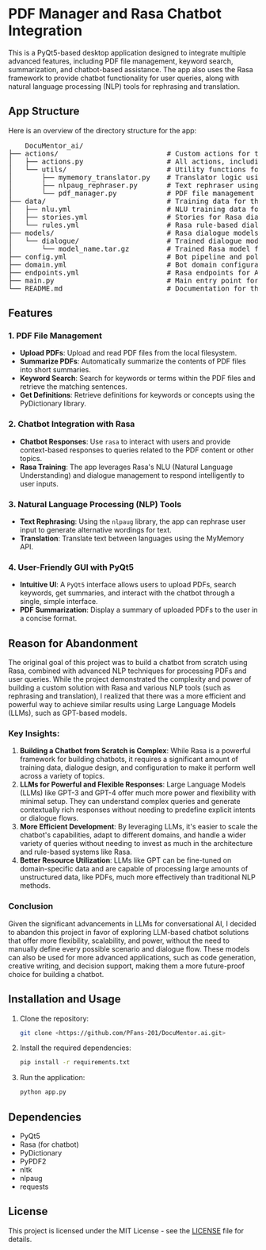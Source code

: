 # PDF Manager and Rasa Chatbot Integration

This is a PyQt5-based desktop application designed to integrate multiple advanced features, including PDF file management, keyword search, summarization, and chatbot-based assistance. The app also uses the Rasa framework to provide chatbot functionality for user queries, along with natural language processing (NLP) tools for rephrasing and translation.

## App Structure

Here is an overview of the directory structure for the app:

<pre>
    DocuMentor_ai/
├── actions/                          # Custom actions for the chatbot
│   ├── actions.py                    # All actions, including Translate, Rephrase, SummarizePDF, etc.
│   └── utils/                        # Utility functions for actions
│       ├── mymemory_translator.py    # Translator logic using MyMemory API
│       ├── nlpaug_rephraser.py       # Text rephraser using NLP-Augment
│       └── pdf_manager.py            # PDF file management logic
├── data/                             # Training data for the Rasa chatbot
│   ├── nlu.yml                       # NLU training data for Rasa chatbot
│   ├── stories.yml                   # Stories for Rasa dialogue management
│   └── rules.yml                     # Rasa rule-based dialogue handling
├── models/                           # Rasa dialogue models (trained models)
│   └── dialogue/                     # Trained dialogue models
│       └── model_name.tar.gz         # Trained Rasa model file
├── config.yml                        # Bot pipeline and policies configuration
├── domain.yml                        # Bot domain configuration
├── endpoints.yml                     # Rasa endpoints for API interaction
├── main.py                           # Main entry point for running the app
└── README.md                         # Documentation for the project
</pre>

## Features

### 1. **PDF File Management**
- **Upload PDFs**: Upload and read PDF files from the local filesystem.
- **Summarize PDFs**: Automatically summarize the contents of PDF files into short summaries.
- **Keyword Search**: Search for keywords or terms within the PDF files and retrieve the matching sentences.
- **Get Definitions**: Retrieve definitions for keywords or concepts using the PyDictionary library.

### 2. **Chatbot Integration with Rasa**
- **Chatbot Responses**: Use `rasa` to interact with users and provide context-based responses to queries related to the PDF content or other topics.
- **Rasa Training**: The app leverages Rasa's NLU (Natural Language Understanding) and dialogue management to respond intelligently to user inputs.

### 3. **Natural Language Processing (NLP) Tools**
- **Text Rephrasing**: Using the `nlpaug` library, the app can rephrase user input to generate alternative wordings for text.
- **Translation**: Translate text between languages using the MyMemory API.

### 4. **User-Friendly GUI with PyQt5**
- **Intuitive UI**: A `PyQt5` interface allows users to upload PDFs, search keywords, get summaries, and interact with the chatbot through a single, simple interface.
- **PDF Summarization**: Display a summary of uploaded PDFs to the user in a concise format.

## Reason for Abandonment

The original goal of this project was to build a chatbot from scratch using Rasa, combined with advanced NLP techniques for processing PDFs and user queries. While the project demonstrated the complexity and power of building a custom solution with Rasa and various NLP tools (such as rephrasing and translation), I realized that there was a more efficient and powerful way to achieve similar results using Large Language Models (LLMs), such as GPT-based models.

### Key Insights:
1. **Building a Chatbot from Scratch is Complex**: While Rasa is a powerful framework for building chatbots, it requires a significant amount of training data, dialogue design, and configuration to make it perform well across a variety of topics.
2. **LLMs for Powerful and Flexible Responses**: Large Language Models (LLMs) like GPT-3 and GPT-4 offer much more power and flexibility with minimal setup. They can understand complex queries and generate contextually rich responses without needing to predefine explicit intents or dialogue flows.
3. **More Efficient Development**: By leveraging LLMs, it's easier to scale the chatbot's capabilities, adapt to different domains, and handle a wider variety of queries without needing to invest as much in the architecture and rule-based systems like Rasa.
4. **Better Resource Utilization**: LLMs like GPT can be fine-tuned on domain-specific data and are capable of processing large amounts of unstructured data, like PDFs, much more effectively than traditional NLP methods.

### Conclusion

Given the significant advancements in LLMs for conversational AI, I decided to abandon this project in favor of exploring LLM-based chatbot solutions that offer more flexibility, scalability, and power, without the need to manually define every possible scenario and dialogue flow. These models can also be used for more advanced applications, such as code generation, creative writing, and decision support, making them a more future-proof choice for building a chatbot.

## Installation and Usage

1. Clone the repository:

    ```bash
    git clone <https://github.com/PFans-201/DocuMentor.ai.git>
    ```

2. Install the required dependencies:

    ```bash
    pip install -r requirements.txt
    ```

3. Run the application:

    ```bash
    python app.py
    ```

## Dependencies

- PyQt5
- Rasa (for chatbot)
- PyDictionary
- PyPDF2
- nltk
- nlpaug
- requests

## License

This project is licensed under the MIT License - see the [LICENSE](LICENSE) file for details.

